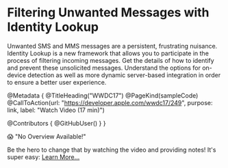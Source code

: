 # Filtering Unwanted Messages with Identity Lookup

Unwanted SMS and MMS messages are a persistent, frustrating nuisance. Identity Lookup is a new framework that allows you to participate in the process of filtering incoming messages. Get the details of how to identify and prevent these unsolicited messages. Understand the options for on-device detection as well as more dynamic server-based integration in order to ensure a better user experience.

@Metadata {
   @TitleHeading("WWDC17")
   @PageKind(sampleCode)
   @CallToAction(url: "https://developer.apple.com/wwdc17/249", purpose: link, label: "Watch Video (17 min)")

   @Contributors {
      @GitHubUser(<replace this with your GitHub handle>)
   }
}

😱 "No Overview Available!"

Be the hero to change that by watching the video and providing notes! It's super easy:
 [Learn More…](https://wwdcnotes.github.io/WWDCNotes/documentation/wwdcnotes/contributing)
